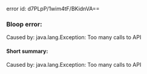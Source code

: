 error id: d7PLpP/1wim4tF/BKidnVA==
### Bloop error:

Caused by: java.lang.Exception: Too many calls to API
#### Short summary: 

Caused by: java.lang.Exception: Too many calls to API